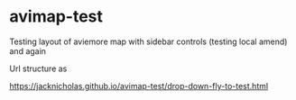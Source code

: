 # avimap-test
Testing layout of aviemore map with sidebar controls
(testing local amend)
and again

Url structure as

https://jacknicholas.github.io/avimap-test/drop-down-fly-to-test.html

